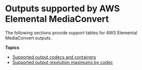 # Outputs supported by AWS Elemental MediaConvert<a name="supported-outputs"></a>

The following sections provide support tables for AWS Elemental MediaConvert outputs\.

**Topics**
+ [Supported output codecs and containers](reference-codecs-containers.md)
+ [Supported output resolution maximums by codec](supported-output-resolution-maximums-by-codec.md)